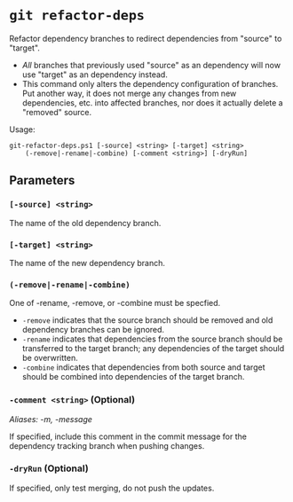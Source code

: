 # `git refactor-deps`

Refactor dependency branches to redirect dependencies from "source" to "target".
* _All_ branches that previously used "source" as an dependency will now use
  "target" as an dependency instead.
* This command only alters the dependency configuration of branches. Put another
  way, it does not merge any changes from new dependencies, etc. into affected
  branches, nor does it actually delete a "removed" source.

Usage:

    git-refactor-deps.ps1 [-source] <string> [-target] <string>
        (-remove|-rename|-combine) [-comment <string>] [-dryRun]

## Parameters

### `[-source] <string>`

The name of the old dependency branch.

### `[-target] <string>`

The name of the new dependency branch.

### `(-remove|-rename|-combine)`

One of -rename, -remove, or -combine must be specfied.

* `-remove` indicates that the source branch should be removed and old dependency
  branches can be ignored.
* `-rename` indicates that dependencies from the source branch should be
  transferred to the target branch; any dependencies of the target should be
  overwritten.
* `-combine` indicates that dependencies from both source and target should be
  combined into dependencies of the target branch.

### `-comment <string>` (Optional)

_Aliases: -m, -message_

If specified, include this comment in the commit message for the dependency
tracking branch when pushing changes.

### `-dryRun` (Optional)

If specified, only test merging, do not push the updates.

